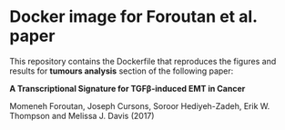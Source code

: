
# Docker image for  Foroutan et al. paper

This repository contains the Dockerfile that reproduces the figures and results for **tumours analysis** section of the following paper:


**A Transcriptional Signature for TGFβ-induced EMT in Cancer**  

Momeneh Foroutan, Joseph Cursons, Soroor Hediyeh-Zadeh, Erik W. Thompson and Melissa J. Davis (2017)








